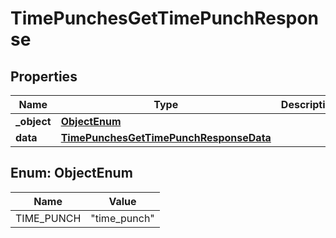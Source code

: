 

# TimePunchesGetTimePunchResponse


## Properties

| Name | Type | Description | Notes |
|------------ | ------------- | ------------- | -------------|
|**_object** | [**ObjectEnum**](#ObjectEnum) |  |  |
|**data** | [**TimePunchesGetTimePunchResponseData**](TimePunchesGetTimePunchResponseData.md) |  |  |



## Enum: ObjectEnum

| Name | Value |
|---- | -----|
| TIME_PUNCH | &quot;time_punch&quot; |



